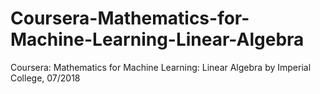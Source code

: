 # Coursera-Mathematics-for-Machine-Learning-Linear-Algebra
Coursera: Mathematics for Machine Learning: Linear Algebra by Imperial College, 07/2018
